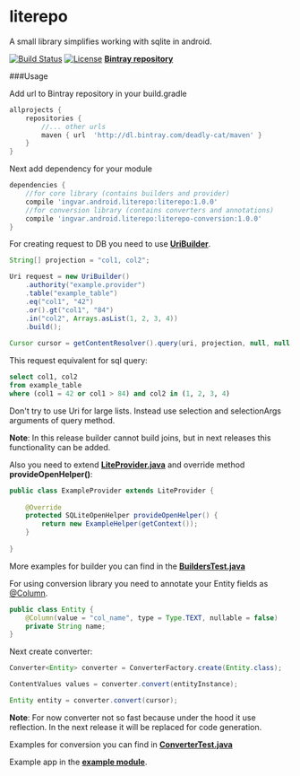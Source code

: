 # literepo
A small library simplifies working with sqlite in android.

[![Build Status](https://travis-ci.org/deadly-cat/literepo.svg?branch=master)](https://travis-ci.org/deadly-cat/literepo)
[![License](https://raw.githubusercontent.com/novoda/novoda/master/assets/btn_apache_lisence.png)](LICENSE.txt)
[**Bintray repository**](https://bintray.com/deadly-cat/maven)

###Usage

Add url to Bintray repository in your build.gradle
```groovy
allprojects {
    repositories {
        //... other urls
        maven { url  'http://dl.bintray.com/deadly-cat/maven' }
    }
}
```

Next add dependency for your module
```groovy
dependencies {
    //for core library (contains builders and provider)
    compile 'ingvar.android.literepo:literepo:1.0.0'
    //for conversion library (contains converters and annotations)
    compile 'ingvar.android.literepo:literepo-conversion:1.0.0'
}
```

For creating request to DB you need to use [**UriBuilder**](https://github.com/deadly-cat/literepo/blob/master/literepo/src/main/java/ingvar/android/literepo/builder/UriBuilder.java).
```java
String[] projection = "col1, col2";

Uri request = new UriBuilder()
    .authority("example.provider")
    .table("example_table")
    .eq("col1", "42")
    .or().gt("col1", "84")
    .in("col2", Arrays.asList(1, 2, 3, 4))
    .build();
    
Cursor cursor = getContentResolver().query(uri, projection, null, null, null);
```

This request equivalent for sql query:
```sql
select col1, col2
from example_table
where (col1 = 42 or col1 > 84) and col2 in (1, 2, 3, 4)
```
Don't try to use Uri for large lists. Instead use selection and selectionArgs arguments of query method.

**Note**: In this release builder cannot build joins, but in next releases this functionality can be added.


Also you need to extend [**LiteProvider.java**](https://github.com/deadly-cat/literepo/blob/master/literepo/src/main/java/ingvar/android/literepo/LiteProvider.java) and override method **provideOpenHelper()**:
```java
public class ExampleProvider extends LiteProvider {
    
    @Override
    protected SQLiteOpenHelper provideOpenHelper() {
        return new ExampleHelper(getContext());
    }
    
}
```


More examples for builder you can find in the [**BuildersTest.java**](https://github.com/deadly-cat/literepo/blob/master/literepo/src/androidTest/java/ingvar/android/literepo/test/BuildersTest.java)


For using conversion library you need to annotate your Entity fields as [@Column](https://github.com/deadly-cat/literepo/blob/master/literepo-conversion/src/main/java/ingvar/android/literepo/conversion/annotation/Column.java).
```java
public class Entity {
    @Column(value = "col_name", type = Type.TEXT, nullable = false)
    private String name;
}
```


Next create converter:
```java
Converter<Entity> converter = ConverterFactory.create(Entity.class);

ContentValues values = converter.convert(entityInstance);

Entity entity = converter.convert(cursor);
```
**Note**: For now converter not so fast because under the hood it use reflection. In the next release it will be replaced for code generation.


Examples for conversion you can find in [**ConverterTest.java**](https://github.com/deadly-cat/literepo/blob/master/literepo-conversion/src/androidTest/java/ingvar/android/literepo/conversion/test/ConverterTest.java)


Example app in the [**example module**](https://github.com/deadly-cat/literepo/tree/master/examples).
